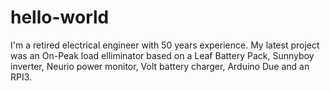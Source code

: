 # hello-world
I'm a retired electrical engineer with 50 years experience.
My latest project was an On-Peak load elliminator
based on a Leaf Battery Pack, Sunnyboy inverter, 
Neurio power monitor, Volt battery charger, 
Arduino Due and an RPI3.  
